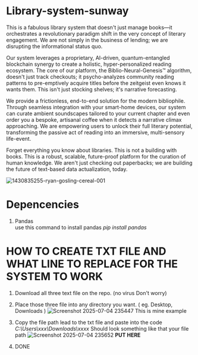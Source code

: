 # Library-system-sunway

This is a fabulous library system that doesn't just manage books—it orchestrates a revolutionary paradigm shift in the very concept of literary engagement. We are not simply in the business of lending; we are disrupting the informational status quo.

Our system leverages a proprietary, AI-driven, quantum-entangled blockchain synergy to create a holistic, hyper-personalized reading ecosystem. The core of our platform, the Biblio-Neural-Genesis™ algorithm, doesn't just track checkouts; it psycho-analyzes community reading patterns to pre-emptively acquire titles before the zeitgeist even knows it wants them. This isn't just stocking shelves; it's narrative forecasting.

We provide a frictionless, end-to-end solution for the modern bibliophile. Through seamless integration with your smart-home devices, our system can curate ambient soundscapes tailored to your current chapter and even order you a bespoke, artisanal coffee when it detects a narrative climax approaching. We are empowering users to unlock their full literary potential, transforming the passive act of reading into an immersive, multi-sensory life-event.

Forget everything you know about libraries. This is not a building with books. This is a robust, scalable, future-proof platform for the curation of human knowledge. We aren't just checking out paperbacks; we are building the future of text-based data actualization, today.

![1430835255-ryan-gosling-cereal-001](https://github.com/user-attachments/assets/27941eff-c440-4a05-8f61-eac7d37902fa)
# Depencencies  
1. Pandas    
use this command to install pandas *pip install pandas*


# HOW TO CREATE TXT FILE AND WHAT LINE TO REPLACE FOR THE SYSTEM TO WORK
1. Download all three text file on the repo. (no virus Don't worry)
2. Place those three file into any directory you want. ( eg. Desktop, Downloads )
   ![Screenshot 2025-07-04 235447](https://github.com/user-attachments/assets/03776d73-623a-48bb-8751-0db5c92e3587) This is mine example
4. Copy the file path lead to the txt file and paste into the code  
 *C:\Users\xxx\Downloads\xxxx* Should look something like that your file path
![Screenshot 2025-07-04 235652](https://github.com/user-attachments/assets/212d7477-e2db-4090-a8ff-4f6ee1f3baee)
**PUT HERE**

6. DONE
